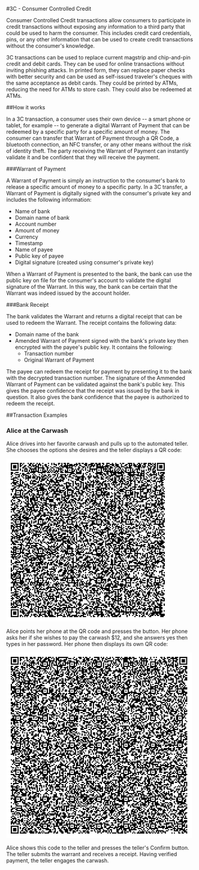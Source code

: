 #3C - Consumer Controlled Credit

Consumer Controlled Credit transactions allow consumers to participate in credit transactions without exposing any information to a third party that could be used to harm the consumer. This includes credit card credentials, pins, or any other information that can be used to create credit transactions without the consumer's knowledge.

3C transactions can be used to replace current magstrip and chip-and-pin credit and debit cards. They can be used for online transactions without inviting phishing attacks. In printed form, they can replace paper checks with better security and can be used as self-issued traveler's cheques with the same acceptance as debit cards. They could be printed by ATMs, reducing the need for ATMs to store cash. They could also be redeemed at ATMs.

##How it works

In a 3C transaction, a consumer uses their own device -- a smart phone or tablet, for example -- to generate a digital Warrant of Payment that can be redeemed by a specific party for a specific amount of money. The consumer can transfer that Warrant of Payment through a QR Code, a bluetooth connection, an NFC transfer, or any other means without the risk of identity theft. The party receiving the Warrant of Payment can instantly validate it and be confident that they will receive the payment.

###Warrant of Payment

A Warrant of Payment is simply an instruction to the consumer's bank to release a specific amount of money to a specific party. In a 3C transfer, a Warrant of Payment is digitally signed with the consumer's private key and includes the following information:

- Name of bank
- Domain name of bank
- Account number
- Amount of money
- Currency
- Timestamp
- Name of payee
- Public key of payee
- Digital signature (created using consumer's private key)

When a Warrant of Payment is presented to the bank, the bank can use the public key on file for the consumer's account to validate the digital signature of the Warrant. In this way, the bank can be certain that the Warrant was indeed issued by the account holder.

###Bank Receipt

The bank validates the Warrant and returns a digital receipt that can be used to redeem the Warrant. The receipt contains the following data:

- Domain name of the bank
- Amended Warrant of Payment signed with the bank's private key then encrypted with the payee's public key. It contains the following:
  -   Transaction number
  -   Original Warrant of Payment

The payee can redeem the receipt for payment by presenting it to the bank with the decrypted transaction number. The signature of the Ammended Warrant of Payment can be validated against the bank's public key. This gives the payee confidence that the receipt was issued by the bank in question. It also gives the bank confidence that the payee is authorized to redeem the receipt.

##Transaction Examples

### Alice at the Carwash

Alice drives into her favorite carwash and pulls up to the automated teller. She chooses the options she desires and the teller displays a QR code:

![Offer QR code](examples/offer.png)

Alice points her phone at the QR code and presses the button. Her phone asks her if she wishes to pay the carwash $12, and she answers yes then types in her password. Her phone then displays its own QR code:

![Warrant QR code](examples/warrant.png)

Alice shows this code to the teller and presses the teller's Confirm button. The teller submits the warrant and receives a receipt. Having verified payment, the teller engages the carwash.
